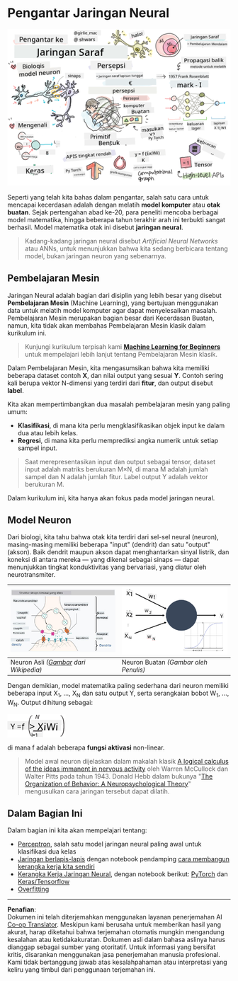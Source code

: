 <!--
CO_OP_TRANSLATOR_METADATA:
{
  "original_hash": "f862a99d88088163df12270e2f2ad6c3",
  "translation_date": "2025-10-03T12:51:08+00:00",
  "source_file": "lessons/3-NeuralNetworks/README.md",
  "language_code": "id"
}
-->
# Pengantar Jaringan Neural

![Ringkasan konten pengantar Jaringan Neural dalam bentuk doodle](../../../../translated_images/ai-neuralnetworks.1c687ae40bc86e834f497844866a26d3e0886650a67a4bbe29442e2f157d3b18.id.png)

Seperti yang telah kita bahas dalam pengantar, salah satu cara untuk mencapai kecerdasan adalah dengan melatih **model komputer** atau **otak buatan**. Sejak pertengahan abad ke-20, para peneliti mencoba berbagai model matematika, hingga beberapa tahun terakhir arah ini terbukti sangat berhasil. Model matematika otak ini disebut **jaringan neural**.

> Kadang-kadang jaringan neural disebut *Artificial Neural Networks* atau ANNs, untuk menunjukkan bahwa kita sedang berbicara tentang model, bukan jaringan neuron yang sebenarnya.

## Pembelajaran Mesin

Jaringan Neural adalah bagian dari disiplin yang lebih besar yang disebut **Pembelajaran Mesin** (Machine Learning), yang bertujuan menggunakan data untuk melatih model komputer agar dapat menyelesaikan masalah. Pembelajaran Mesin merupakan bagian besar dari Kecerdasan Buatan, namun, kita tidak akan membahas Pembelajaran Mesin klasik dalam kurikulum ini.

> Kunjungi kurikulum terpisah kami **[Machine Learning for Beginners](http://github.com/microsoft/ml-for-beginners)** untuk mempelajari lebih lanjut tentang Pembelajaran Mesin klasik.

Dalam Pembelajaran Mesin, kita mengasumsikan bahwa kita memiliki beberapa dataset contoh **X**, dan nilai output yang sesuai **Y**. Contoh sering kali berupa vektor N-dimensi yang terdiri dari **fitur**, dan output disebut **label**.

Kita akan mempertimbangkan dua masalah pembelajaran mesin yang paling umum:

* **Klasifikasi**, di mana kita perlu mengklasifikasikan objek input ke dalam dua atau lebih kelas.
* **Regresi**, di mana kita perlu memprediksi angka numerik untuk setiap sampel input.

> Saat merepresentasikan input dan output sebagai tensor, dataset input adalah matriks berukuran M&times;N, di mana M adalah jumlah sampel dan N adalah jumlah fitur. Label output Y adalah vektor berukuran M.

Dalam kurikulum ini, kita hanya akan fokus pada model jaringan neural.

## Model Neuron

Dari biologi, kita tahu bahwa otak kita terdiri dari sel-sel neural (neuron), masing-masing memiliki beberapa "input" (dendrit) dan satu "output" (akson). Baik dendrit maupun akson dapat menghantarkan sinyal listrik, dan koneksi di antara mereka — yang dikenal sebagai sinaps — dapat menunjukkan tingkat konduktivitas yang bervariasi, yang diatur oleh neurotransmiter.

![Model Neuron](../../../../translated_images/synapse-wikipedia.ed20a9e4726ea1c6a3ce8fec51c0b9bec6181946dca0fe4e829bc12fa3bacf01.id.jpg) | ![Model Neuron](../../../../translated_images/artneuron.1a5daa88d20ebe6f5824ddb89fba0bdaaf49f67e8230c1afbec42909df1fc17e.id.png)
----|----
Neuron Asli *([Gambar](https://en.wikipedia.org/wiki/Synapse#/media/File:SynapseSchematic_lines.svg) dari Wikipedia)* | Neuron Buatan *(Gambar oleh Penulis)*

Dengan demikian, model matematika paling sederhana dari neuron memiliki beberapa input X<sub>1</sub>, ..., X<sub>N</sub> dan satu output Y, serta serangkaian bobot W<sub>1</sub>, ..., W<sub>N</sub>. Output dihitung sebagai:

<img src="../../../../translated_images/netout.1eb15eb76fd767313e067719f400cec4b0e5090239c3e997c29f6789d4c3c263.id.png" alt="Y = f\left(\sum_{i=1}^N X_iW_i\right)" width="131" height="53" align="center"/>

di mana f adalah beberapa **fungsi aktivasi** non-linear.

> Model awal neuron dijelaskan dalam makalah klasik [A logical calculus of the ideas immanent in nervous activity](https://www.cs.cmu.edu/~./epxing/Class/10715/reading/McCulloch.and.Pitts.pdf) oleh Warren McCullock dan Walter Pitts pada tahun 1943. Donald Hebb dalam bukunya "[The Organization of Behavior: A Neuropsychological Theory](https://books.google.com/books?id=VNetYrB8EBoC)" mengusulkan cara jaringan tersebut dapat dilatih.

## Dalam Bagian Ini

Dalam bagian ini kita akan mempelajari tentang:
* [Perceptron](03-Perceptron/README.md), salah satu model jaringan neural paling awal untuk klasifikasi dua kelas
* [Jaringan berlapis-lapis](04-OwnFramework/README.md) dengan notebook pendamping [cara membangun kerangka kerja kita sendiri](04-OwnFramework/OwnFramework.ipynb)
* [Kerangka Kerja Jaringan Neural](05-Frameworks/README.md), dengan notebook berikut: [PyTorch](05-Frameworks/IntroPyTorch.ipynb) dan [Keras/Tensorflow](05-Frameworks/IntroKerasTF.ipynb)
* [Overfitting](../../../../lessons/3-NeuralNetworks/05-Frameworks)

---

**Penafian**:  
Dokumen ini telah diterjemahkan menggunakan layanan penerjemahan AI [Co-op Translator](https://github.com/Azure/co-op-translator). Meskipun kami berusaha untuk memberikan hasil yang akurat, harap diketahui bahwa terjemahan otomatis mungkin mengandung kesalahan atau ketidakakuratan. Dokumen asli dalam bahasa aslinya harus dianggap sebagai sumber yang otoritatif. Untuk informasi yang bersifat kritis, disarankan menggunakan jasa penerjemahan manusia profesional. Kami tidak bertanggung jawab atas kesalahpahaman atau interpretasi yang keliru yang timbul dari penggunaan terjemahan ini.